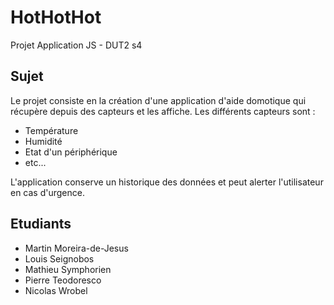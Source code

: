 # HotHotHot
Projet Application JS - DUT2 s4

## Sujet 
Le projet consiste en la création d'une application d'aide domotique qui récupère depuis des capteurs et les affiche.
Les différents capteurs sont :
* Température
* Humidité
* Etat d'un périphérique
* etc...

L'application conserve un historique des données et peut alerter l'utilisateur en cas d'urgence.

## Etudiants
* Martin Moreira-de-Jesus
* Louis Seignobos
* Mathieu Symphorien
* Pierre Teodoresco
* Nicolas Wrobel 